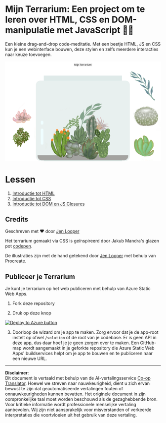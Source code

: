 <!--
CO_OP_TRANSLATOR_METADATA:
{
  "original_hash": "7965cd2bc5dc92ad888dc4c6ab2ab70a",
  "translation_date": "2025-08-27T20:04:52+00:00",
  "source_file": "3-terrarium/README.md",
  "language_code": "nl"
}
-->
# Mijn Terrarium: Een project om te leren over HTML, CSS en DOM-manipulatie met JavaScript 🌵🌱

Een kleine drag-and-drop code-meditatie. Met een beetje HTML, JS en CSS kun je een webinterface bouwen, deze stylen en zelfs meerdere interacties naar keuze toevoegen.

![mijn terrarium](../../../translated_images/screenshot_gray.0c796099a1f9f25e40aa55ead81f268434c00af30d7092490759945eda63067d.nl.png)

# Lessen

1. [Introductie tot HTML](./1-intro-to-html/README.md)
2. [Introductie tot CSS](./2-intro-to-css/README.md)
3. [Introductie tot DOM en JS Closures](./3-intro-to-DOM-and-closures/README.md)

## Credits

Geschreven met ♥️ door [Jen Looper](https://www.twitter.com/jenlooper)

Het terrarium gemaakt via CSS is geïnspireerd door Jakub Mandra's glazen pot [codepen](https://codepen.io/Rotarepmi/pen/rjpNZY).

De illustraties zijn met de hand getekend door [Jen Looper](http://jenlooper.com) met behulp van Procreate.

## Publiceer je Terrarium

Je kunt je terrarium op het web publiceren met behulp van Azure Static Web Apps.

1. Fork deze repository

2. Druk op deze knop

[![Deploy to Azure button](https://aka.ms/deploytoazurebutton)](https://portal.azure.com/?feature.customportal=false&WT.mc_id=academic-77807-sagibbon#create/Microsoft.StaticApp)

3. Doorloop de wizard om je app te maken. Zorg ervoor dat je de app-root instelt op ofwel `/solution` of de root van je codebase. Er is geen API in deze app, dus daar hoef je je geen zorgen over te maken. Een GitHub-map wordt aangemaakt in je geforkte repository die Azure Static Web Apps' buildservices helpt om je app te bouwen en te publiceren naar een nieuwe URL.

---

**Disclaimer**:  
Dit document is vertaald met behulp van de AI-vertalingsservice [Co-op Translator](https://github.com/Azure/co-op-translator). Hoewel we streven naar nauwkeurigheid, dient u zich ervan bewust te zijn dat geautomatiseerde vertalingen fouten of onnauwkeurigheden kunnen bevatten. Het originele document in zijn oorspronkelijke taal moet worden beschouwd als de gezaghebbende bron. Voor kritieke informatie wordt professionele menselijke vertaling aanbevolen. Wij zijn niet aansprakelijk voor misverstanden of verkeerde interpretaties die voortvloeien uit het gebruik van deze vertaling.